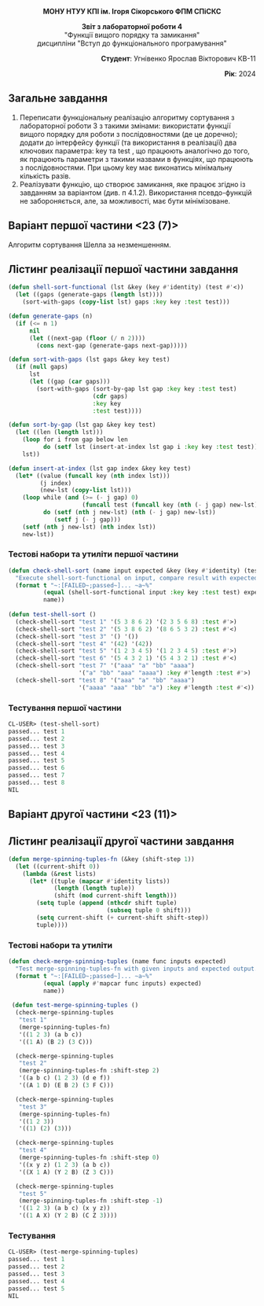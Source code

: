 <p align="center"><b>МОНУ НТУУ КПІ ім. Ігоря Сікорського ФПМ СПіСКС</b></p>
<p align="center">
<b>Звіт з лабораторної роботи 4</b><br/>
"Функції вищого порядку та замикання"<br/>
дисципліни "Вступ до функціонального програмування"
</p>
<p align="right"><b>Студент</b>: Угнівенко Ярослав Вікторович КВ-11</p>
<p align="right"><b>Рік</b>: 2024</p>

## Загальне завдання

1. Переписати функціональну реалізацію алгоритму сортування з лабораторної
роботи 3 з такими змінами:
використати функції вищого порядку для роботи з послідовностями (де це
доречно);
додати до інтерфейсу функції (та використання в реалізації) два ключових
параметра: key та test , що працюють аналогічно до того, як працюють
параметри з такими назвами в функціях, що працюють з послідовностями. При
цьому key має виконатись мінімальну кількість разів.
2. Реалізувати функцію, що створює замикання, яке працює згідно із завданням за
варіантом (див. п 4.1.2). Використання псевдо-функцій не забороняється, але, за
можливості, має бути мінімізоване.

## Варіант першої частини <23 (7)>
Алгоритм сортування Шелла за незменшенням.

## Лістинг реалізації першої частини завдання
```lisp
(defun shell-sort-functional (lst &key (key #'identity) (test #'<))
  (let ((gaps (generate-gaps (length lst))))
    (sort-with-gaps (copy-list lst) gaps :key key :test test)))

(defun generate-gaps (n)
  (if (<= n 1)
      nil
      (let ((next-gap (floor (/ n 2))))
        (cons next-gap (generate-gaps next-gap)))))

(defun sort-with-gaps (lst gaps &key key test)
  (if (null gaps)
      lst
      (let ((gap (car gaps)))
        (sort-with-gaps (sort-by-gap lst gap :key key :test test) 
                        (cdr gaps)
                        :key key
                        :test test))))

(defun sort-by-gap (lst gap &key key test)
  (let ((len (length lst)))
    (loop for i from gap below len
          do (setf lst (insert-at-index lst gap i :key key :test test)))
    lst))

(defun insert-at-index (lst gap index &key key test)
  (let* ((value (funcall key (nth index lst)))
         (j index)
         (new-lst (copy-list lst)))
    (loop while (and (>= (- j gap) 0) 
                     (funcall test (funcall key (nth (- j gap) new-lst)) value))
          do (setf (nth j new-lst) (nth (- j gap) new-lst))
             (setf j (- j gap)))
    (setf (nth j new-lst) (nth index lst))
    new-lst))
```

### Тестові набори та утиліти першої частини

```lisp
(defun check-shell-sort (name input expected &key (key #'identity) (test #'<))
  "Execute shell-sort-functional on input, compare result with expected, and print comparison status."
  (format t "~:[FAILED~;passed~]... ~a~%"
          (equal (shell-sort-functional input :key key :test test) expected)
          name))
          
(defun test-shell-sort ()
  (check-shell-sort "test 1" '(5 3 8 6 2) '(2 3 5 6 8) :test #'>)
  (check-shell-sort "test 2" '(5 3 8 6 2) '(8 6 5 3 2) :test #'<)
  (check-shell-sort "test 3" '() '())
  (check-shell-sort "test 4" '(42) '(42))
  (check-shell-sort "test 5" '(1 2 3 4 5) '(1 2 3 4 5) :test #'>)
  (check-shell-sort "test 6" '(5 4 3 2 1) '(5 4 3 2 1) :test #'<)
  (check-shell-sort "test 7" '("aaa" "a" "bb" "aaaa")
                    '("a" "bb" "aaa" "aaaa") :key #'length :test #'>)
  (check-shell-sort "test 8" '("aaa" "a" "bb" "aaaa")
                    '("aaaa" "aaa" "bb" "a") :key #'length :test #'<))
```

### Тестування першої частини

```lisp
CL-USER> (test-shell-sort)
passed... test 1
passed... test 2
passed... test 3
passed... test 4
passed... test 5
passed... test 6
passed... test 7
passed... test 8
NIL
```

## Варіант другої частини <23 (11)>

## Лістинг реалізації другої частини завдання

```lisp
(defun merge-spinning-tuples-fn (&key (shift-step 1))
  (let ((current-shift 0))
    (lambda (&rest lists)
      (let* ((tuple (mapcar #'identity lists)) 
             (length (length tuple))          
             (shift (mod current-shift length))) 
        (setq tuple (append (nthcdr shift tuple)
                            (subseq tuple 0 shift)))
        (setq current-shift (+ current-shift shift-step))
        tuple))))
```

### Тестові набори та утиліти

```lisp
(defun check-merge-spinning-tuples (name func inputs expected)
  "Test merge-spinning-tuples-fn with given inputs and expected output."
  (format t "~:[FAILED~;passed~]... ~a~%"
          (equal (apply #'mapcar func inputs) expected)
          name))
          
 (defun test-merge-spinning-tuples ()
  (check-merge-spinning-tuples
   "test 1"
   (merge-spinning-tuples-fn)
   '((1 2 3) (a b c))
   '((1 A) (B 2) (3 C)))

  (check-merge-spinning-tuples
   "test 2"
   (merge-spinning-tuples-fn :shift-step 2)
   '((a b c) (1 2 3) (d e f))
   '((A 1 D) (E B 2) (3 F C)))

  (check-merge-spinning-tuples
   "test 3"
   (merge-spinning-tuples-fn)
   '((1 2 3))
   '((1) (2) (3)))

  (check-merge-spinning-tuples
   "test 4"
   (merge-spinning-tuples-fn :shift-step 0)
   '((x y z) (1 2 3) (a b c))
   '((X 1 A) (Y 2 B) (Z 3 C)))

  (check-merge-spinning-tuples
   "test 5"
   (merge-spinning-tuples-fn :shift-step -1)
   '((1 2 3) (a b c) (x y z))
   '((1 A X) (Y 2 B) (C Z 3))))
```

### Тестування

```lisp
CL-USER> (test-merge-spinning-tuples)
passed... test 1
passed... test 2
passed... test 3
passed... test 4
passed... test 5
NIL
```